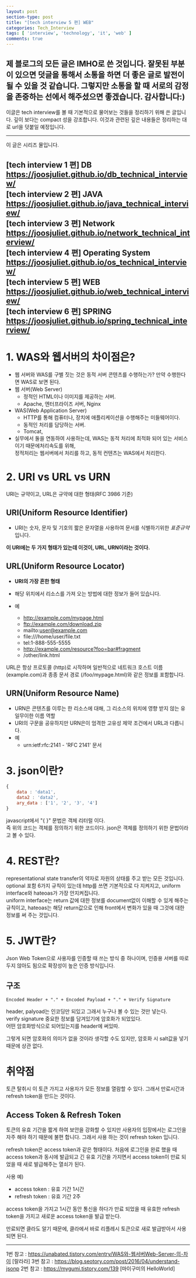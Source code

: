 ```yaml
---
layout: post
section-type: post
title: "[tech interview 5 편] WEB"
categories: Tech_Interview
tags: [ 'interview', 'technology', 'it', 'web' ]
comments: true
---
```



제 블로그의 모든 글은 IMHO로 쓴 것입니다.
잘못된 부분이 있으면 덧글을 통해서 소통을 하면 더 좋은 글로 발전이 될 수 있을 것 같습니다.
그렇지만 소통을 할 때 서로의 감정을 존중하는 선에서 해주셨으면 좋겠습니다.
감사합니다:)
---
이글은 tech interview를 볼 때 기본적으로 물어보는 것들을 정리하기 위해 쓴 글입니다.
깊이 보다는 compact 성을 강조합니다. 이것과 관련된 깊은 내용들은 정리하는 대로 url을 덧붙일 예정입니다.

---
이 글은 시리즈 물입니다.

[tech interview 1 편] DB https://joosjuliet.github.io/db_technical_interview/  
[tech interview 2 편] JAVA https://joosjuliet.github.io/java_technical_interview/  
[tech interview 3 편] Network https://joosjuliet.github.io/network_technical_interview/  
[tech interview 4 편] Operating System
 https://joosjuliet.github.io/os_technical_interview/  
[tech interview 5 편] WEB https://joosjuliet.github.io/web_technical_interview/  
[tech interview 6 편] SPRING https://joosjuliet.github.io/spring_technical_interview/
---

# 1. WAS와 웹서버의 차이점은?
- 웹 서버와 WAS를 구별 짓는 것은 동적 서버 콘텐츠를 수행하는가? 만약 수행한다면 WAS로 보면 된다.
- 웹 서버(Web Server)
  - 정적인 HTML이나 이미지를 제공하는 서버.
  - Apache, 엔터프라이즈 서버, Nginx
- WAS(Web Application Server)
  - HTTP를 통해 컴퓨터나, 장치에 애플리케이션을 수행해주는 미들웨어이다.
  - 동적인 처리를 담당하는 서버.
  - Tomcat,
- 실무에서 둘을 연동하여 사용하는데, WAS는 동적 처리에 최적화 되어 있는 서비스이기 때문에처리속도를 위해,  
정적처리는 웹서버에서 처리를 하고, 동적 컨텐츠는 WAS에서 처리한다.



# 2. URI vs URL vs URN
URI는 규약이고, URL은 규약에 대한 형태(RFC 3986 기준)
## URI(Uniform Resource Identifier)
- URI는 숫자, 문자 및 기호의 짧은 문자열을 사용하여 문서를 식별하기위한 *표준규약* 입니다.

**이 URI에는 두 가지 형태가 있는데 이것이, URL, URN이라는 것이다.**


## URL(Uniform Resource Locator)
- **URI의 가장 흔한 형태**
- 해당 위치에서 리소스를 가져 오는 방법에 대한 정보가 들어 있습니다.

- 예
  - http://example.com/mypage.html
  - ftp://example.com/download.zip
  - mailto:user@example.com
  - file:///home/user/file.txt
  - tel:1-888-555-5555
  - http://example.com/resource?foo=bar#fragment
  - /other/link.html

URL은 항상 프로토콜 (http)로 시작하며 일반적으로 네트워크 호스트 이름 (example.com)과 종종 문서 경로 (/foo/mypage.html)와 같은 정보를 포함합니다.  


## URN(Uniform Resource Name)
- URN은 콘텐츠를 이루는 한 리소스에 대해, 그 리소스의 위치에 영향 받지 않는 유일무이한 이름 역할
- URI의 구문을 공유하지만 URN은이 엄격한 고유성 제약 조건에서 URL과 다릅니다.
- 예
  - urn:ietf:rfc:2141 - 'RFC 2141' 문서




# 3. json이란?
``` javascript
{
    data : 'data1',
    data2 : 'data2',
    ary_data : ['1', '2', '3', '4']
}
```
javascript에서 "{ }" 문법은 객체 리터럴 이다.  
즉 위의 코드는 객체를 정의하기 위한 코드이다. json은 객체를 정의하기 위한 문법이라고 볼 수 있다.




# 4. REST란?
representational state transfer의 약자로 자원의 상태를 주고 받는 모든 것입니다.  
optional 포함 6가지 규칙이 있는데 http를 쓰면 기본적으로 다 지켜지고, uniform interface와 hateoas가 가장 안지켜집니다.  
uniform interface는 return 값에 대한 정보를 document없이 이해할 수 있게 해주는 규칙이고,
hateoas는 해당 return값으로 인해 front에서 변화가 있을 때 그것에 대한 정보를 써 주는 것입니다.  




# 5. JWT란?
Json Web Token으로 사용자를 인증할 때 쓰는 방식 중 하나이며, 인증용 서버를 따로 두지 않아도 됨으로 확장성이 높은 인증 방식입니다.


## 구조
`Encoded Header + "." + Encoded Payload + "." + Verify Signature`

header, palyoad는 인코딩만 되있고 그래서 누구나 볼 수 있는 것만 넣는다.  
verify signature 중요한 정보를 담겨있기에 암호화가 되었있다.  
어떤 암호화방식으로 되어있는지를 header에 써있따.  

그렇게 되면 암호화의 의미가 없을 것이라 생각할 수도 있지만, 암호화 시 salt값을 넣기 때문에 상관 없다.  

# 취약점
토큰 탈취시 이 토큰 가지고 사용자가 모든 정보를 열람할 수 있다.
그래서 만료시간과 refresh token을 만드는 것이다.


## Access Token & Refresh Token

토큰의 유효 기간을 짧게 하여 보안을 강화할 수 있지만 사용자의 입장에서는 로그인을 자주 해야 하기 때문에 불편 합니다. 그래서 사용 하는 것이 refresh token 입니다.  

refresh token은 access token과 같은 형태이다. 처음에 로그인을 완료 했을 때 access token과 동시에 발급되고 긴 유효 기간을 가지면서 access token이 만료 되었을 때 새로 발급해주는 열쇠가 된다.  

사용 예)  

- access token : 유효 기간 1시간
- refresh token : 유효 기간 2주  

access token을 가지고 1시간 동안 통신을 하다가 만료 되었을 때 유효한 refresh token을 가지고 새로운 access token을 발급 받는다.  

만료되면 클라도 알기 때문에, 클라에서 바로 리플레시 토큰으로 새로 발급받아서 사용되면 된다.  

---

1번 참고 : https://unabated.tistory.com/entry/WAS와-웹서버Web-Server-의-차이 [랄라라]
3번 참고 : https://blog.seotory.com/post/2016/04/understand-jsonp
2번 참고 : https://mygumi.tistory.com/139 [마이구미의 HelloWorld]

